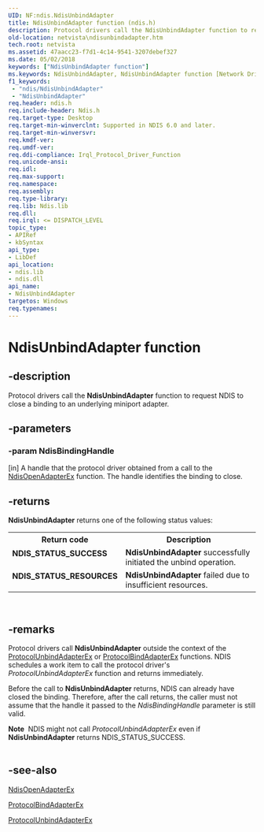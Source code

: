 ```yaml
---
UID: NF:ndis.NdisUnbindAdapter
title: NdisUnbindAdapter function (ndis.h)
description: Protocol drivers call the NdisUnbindAdapter function to request NDIS to close a binding to an underlying miniport adapter.
old-location: netvista\ndisunbindadapter.htm
tech.root: netvista
ms.assetid: 47aacc23-f7d1-4c14-9541-3207debef327
ms.date: 05/02/2018
keywords: ["NdisUnbindAdapter function"]
ms.keywords: NdisUnbindAdapter, NdisUnbindAdapter function [Network Drivers Starting with Windows Vista], ndis/NdisUnbindAdapter, netvista.ndisunbindadapter, protocol_ndis_functions_ref_99324c18-23da-4ed1-9ccc-ab73ac342c50.xml
f1_keywords:
 - "ndis/NdisUnbindAdapter"
 - "NdisUnbindAdapter"
req.header: ndis.h
req.include-header: Ndis.h
req.target-type: Desktop
req.target-min-winverclnt: Supported in NDIS 6.0 and later.
req.target-min-winversvr: 
req.kmdf-ver: 
req.umdf-ver: 
req.ddi-compliance: Irql_Protocol_Driver_Function
req.unicode-ansi: 
req.idl: 
req.max-support: 
req.namespace: 
req.assembly: 
req.type-library: 
req.lib: Ndis.lib
req.dll: 
req.irql: <= DISPATCH_LEVEL
topic_type:
- APIRef
- kbSyntax
api_type:
- LibDef
api_location:
- ndis.lib
- ndis.dll
api_name:
- NdisUnbindAdapter
targetos: Windows
req.typenames: 
---
```


# NdisUnbindAdapter function


## -description


Protocol drivers call the 
  <b>NdisUnbindAdapter</b> function to request NDIS to close a binding to an underlying miniport
  adapter.


## -parameters




### -param NdisBindingHandle 
[in]
A handle that the protocol driver obtained from a call to the 
     <a href="https://docs.microsoft.com/windows-hardware/drivers/ddi/ndis/nf-ndis-ndisopenadapterex">NdisOpenAdapterEx</a> function. The handle
     identifies the binding to close.


## -returns



<b>NdisUnbindAdapter</b> returns one of the following status values:

<table>
<tr>
<th>Return code</th>
<th>Description</th>
</tr>
<tr>
<td width="40%">
<dl>
<dt><b>NDIS_STATUS_SUCCESS</b></dt>
</dl>
</td>
<td width="60%">
<b>NdisUnbindAdapter</b> successfully initiated the unbind operation.

</td>
</tr>
<tr>
<td width="40%">
<dl>
<dt><b>NDIS_STATUS_RESOURCES</b></dt>
</dl>
</td>
<td width="60%">
<b>NdisUnbindAdapter</b> failed due to insufficient resources.

</td>
</tr>
</table>
 




## -remarks



Protocol drivers call 
    <b>NdisUnbindAdapter</b> outside the context of the 
    <a href="https://docs.microsoft.com/windows-hardware/drivers/ddi/ndis/nc-ndis-protocol_unbind_adapter_ex">ProtocolUnbindAdapterEx</a> or 
    <a href="https://docs.microsoft.com/windows-hardware/drivers/ddi/ndis/nc-ndis-protocol_bind_adapter_ex">ProtocolBindAdapterEx</a> functions.
    NDIS schedules a work item to call the protocol driver's 
    <i>ProtocolUnbindAdapterEx</i> function and returns immediately.

Before the call to 
    <b>NdisUnbindAdapter</b> returns, NDIS can already have closed the binding. Therefore, after the call
    returns, the caller must not assume that the handle it passed to the 
    <i>NdisBindingHandle</i> parameter is still valid.

<div class="alert"><b>Note</b>  NDIS might not call 
    <i>ProtocolUnbindAdapterEx</i> even if 
    <b>NdisUnbindAdapter</b> returns NDIS_STATUS_SUCCESS.</div>
<div> </div>



## -see-also




<a href="https://docs.microsoft.com/windows-hardware/drivers/ddi/ndis/nf-ndis-ndisopenadapterex">NdisOpenAdapterEx</a>



<a href="https://docs.microsoft.com/windows-hardware/drivers/ddi/ndis/nc-ndis-protocol_bind_adapter_ex">ProtocolBindAdapterEx</a>



<a href="https://docs.microsoft.com/windows-hardware/drivers/ddi/ndis/nc-ndis-protocol_unbind_adapter_ex">ProtocolUnbindAdapterEx</a>
 

 

